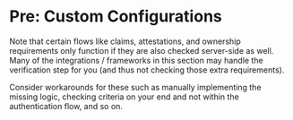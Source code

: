 # Pre: Custom Configurations

Note that certain flows like claims, attestations, and ownership requirements only function if they are also checked server-side as well. Many of the integrations / frameworks in this section may handle the verification step for you (and thus not checking those extra requirements).

Consider workarounds for these such as manually implementing the missing logic, checking criteria on your end and not within the authentication flow, and so on.
